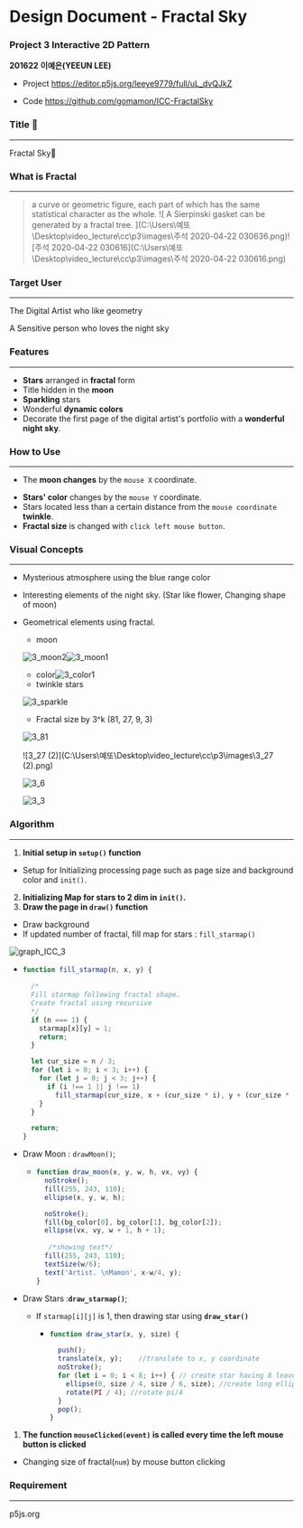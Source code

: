 # Design Document - Fractal Sky

### Project 3 Interactive 2D Pattern

**201622** **이예은(YEEUN LEE)**

* Project  https://editor.p5js.org/leeye9779/full/uL_dvQJkZ 

* Code   https://github.com/gomamon/ICC-FractalSky

### Title :art:

---

Fractal Sky:hatched_chick:

### What is Fractal

---

>  a curve or geometric figure, each part of which has the same statistical character as the whole. ![ A Sierpinski gasket can be generated by a fractal tree. ](C:\Users\예또\Desktop\video_lecture\cc\p3\images\주석 2020-04-22 030636.png)![주석 2020-04-22 030616](C:\Users\예또\Desktop\video_lecture\cc\p3\images\주석 2020-04-22 030616.png)



### Target User 

---

The Digital Artist who like geometry

A Sensitive person who loves the night sky

### Features

---

- **Stars** arranged in **fractal** form
- Title hidden in the **moon**
- **Sparkling** stars
- Wonderful **dynamic colors**
- Decorate the first page of the digital artist's portfolio with a **wonderful night sky**.

### How to Use

---

* The **moon changes** by the `mouse X` coordinate.

-   **Stars' color** changes by the `mouse Y` coordinate.
-  Stars located less than a certain distance from the `mouse coordinate` **twinkle**.
-  **Fractal size** is changed with `click left mouse button`. 




### Visual Concepts

---

* Mysterious atmosphere using the blue range color

* Interesting elements of the night sky. (Star like flower, Changing shape of moon)

* Geometrical elements using fractal.

  * moon

  ![3_moon2](C:\Users\예또\Desktop\video_lecture\cc\p3\images\3_moon2.png)![3_moon1](C:\Users\예또\Desktop\video_lecture\cc\p3\images\3_moon1.png)

  * color![3_color1](C:\Users\예또\Desktop\video_lecture\cc\p3\images\3_color1.png)
  * twinkle stars

  ![3_sparkle](C:\Users\예또\Desktop\video_lecture\cc\p3\images\3_sparkle.png)

  * Fractal size by 3^k (81, 27, 9, 3)

  ![3_81](C:\Users\예또\Desktop\video_lecture\cc\p3\images\3_81.png)

  ![3_27 (2)](C:\Users\예또\Desktop\video_lecture\cc\p3\images\3_27 (2).png)

  ![3_6](C:\Users\예또\Desktop\video_lecture\cc\p3\images\3_6.png)

  ![3_3](C:\Users\예또\Desktop\video_lecture\cc\p3\images\3_3.png)



### Algorithm

---

1.  **Initial setup in `setup()` function**
   * Setup for Initializing processing page such as page size and background color and `init()`.
2.  **Initializing Map for stars  to 2 dim in `init()`.**
3.  **Draw the page in `draw()` function**
   * Draw background
   * If updated number of fractal, fill map for stars : `fill_starmap()`

![graph_ICC_3](C:\Users\예또\Desktop\video_lecture\cc\p3\images\graph_ICC_3.png)

* ```javascript
  function fill_starmap(n, x, y) {
    
    /*
    Fill starmap following fractal shape.
    Create fractal using recursive
    */
    if (n === 1) {
      starmap[x][y] = 1;
      return;
    }
  
    let cur_size = n / 3;
    for (let i = 0; i < 3; i++) {
      for (let j = 0; j < 3; j++) {
        if (i !== 1 || j !== 1)
          fill_starmap(cur_size, x + (cur_size * i), y + (cur_size * j));
      }
    }
  
    return;
  }
  ```

* Draw Moon : `drawMoon()`;

  * ```javascript
    function draw_moon(x, y, w, h, vx, vy) {
      noStroke();
      fill(255, 243, 110);
      ellipse(x, y, w, h);
    
      noStroke();
      fill(bg_color[0], bg_color[1], bg_color[2]);
      ellipse(vx, vy, w + 1, h + 1);
      
       /*showing text*/
      fill(255, 243, 110);
      textSize(w/6);
      text('Artist. \nMamon', x-w/4, y);
    }
    ```

* Draw Stars :**`draw_starmap()`**;

  * If `starmap[i][j]` is 1, then drawing star using **`draw_star()`**

    * ```javascript
      function draw_star(x, y, size) {
      
        push();
        translate(x, y);	//translate to x, y coordinate
        noStroke();
        for (let i = 0; i < 8; i++) { // create star having 8 leaves
          ellipse(0, size / 4, size / 6, size); //create long ellipse
          rotate(PI / 4); //rotate pi/4
        }
        pop();
      }
      ```

  

1.  **The function `mouseClicked(event)` is called every time the left mouse button is clicked**
   * Changing size of fractal(`num`)  by mouse button clicking



### Requirement

---

p5js.org



 

 